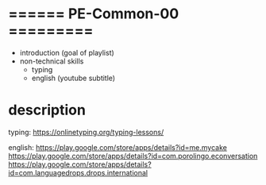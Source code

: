 # ====== PE-Common-00 =========

- introduction (goal of playlist)
- non-technical skills
    - typing
    - english (youtube subtitle)


# description
typing: 
    https://onlinetyping.org/typing-lessons/

english:
    https://play.google.com/store/apps/details?id=me.mycake
    https://play.google.com/store/apps/details?id=com.porolingo.econversation
    https://play.google.com/store/apps/details?id=com.languagedrops.drops.international
    